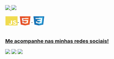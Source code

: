 <div>
    <a href="https://github.com/fernandacanejo">
    <img height="180em" src="https://github-readme-stats.vercel.app/api?username=fernandacanejo&show_icons=true&theme=date_night&include_all_commits=true&count_private=true"/>
    <img height="180em" src="https://github-readme-stats.vercel.app/api/top-langs/?username=fernandacanejo&layout=compact&langs_count=6&theme=date_night"/>
 </div>
     
 <div style="display: inline_block"><br>
   <img align="center" alt="Js" height="30" width="40" src="https://raw.githubusercontent.com/devicons/devicon/master/icons/javascript/javascript-plain.svg">
   <img align="center" alt="HTML" height="30" width="40" src="https://raw.githubusercontent.com/devicons/devicon/master/icons/html5/html5-original.svg">
   <img align="center" alt="CSS" height="30" width="40" src="https://raw.githubusercontent.com/devicons/devicon/master/icons/css3/css3-original.svg">
 </div>
  
 <br>
  
 ###  Me acompanhe nas minhas redes sociais!
  
 <div> 
    <a href="https://instagram.com/fernandacanejo" target="_blank"><img src="https://img.shields.io/badge/-Instagram-%23E4405F?style=for-the-badge&logo=instagram&logoColor=white" target="_blank"></a>
    <a href="https://www.linkedin.com/in/fernandacanejo" target="_blank"><img src="https://img.shields.io/badge/-LinkedIn-%230077B5?style=for-the-badge&logo=linkedin&logoColor=white" target="_blank"></a>
    <a href = "mailto:fernandacanejo@gmail.com"><img src="https://img.shields.io/badge/-Gmail-%23333?style=for-the-badge&logo=gmail&logoColor=white" target="_blank"></a>
